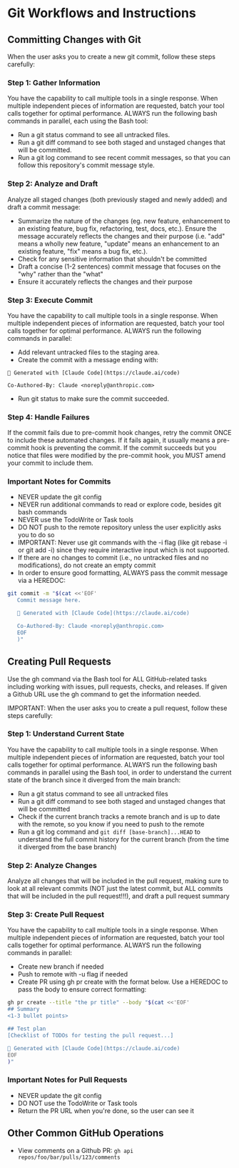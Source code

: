 # Git Workflows and Instructions

## Committing Changes with Git

When the user asks you to create a new git commit, follow these steps carefully:

### Step 1: Gather Information
You have the capability to call multiple tools in a single response. When multiple independent pieces of information are requested, batch your tool calls together for optimal performance. ALWAYS run the following bash commands in parallel, each using the Bash tool:
- Run a git status command to see all untracked files.
- Run a git diff command to see both staged and unstaged changes that will be committed.
- Run a git log command to see recent commit messages, so that you can follow this repository's commit message style.

### Step 2: Analyze and Draft
Analyze all staged changes (both previously staged and newly added) and draft a commit message:
- Summarize the nature of the changes (eg. new feature, enhancement to an existing feature, bug fix, refactoring, test, docs, etc.). Ensure the message accurately reflects the changes and their purpose (i.e. "add" means a wholly new feature, "update" means an enhancement to an existing feature, "fix" means a bug fix, etc.).
- Check for any sensitive information that shouldn't be committed
- Draft a concise (1-2 sentences) commit message that focuses on the "why" rather than the "what"
- Ensure it accurately reflects the changes and their purpose

### Step 3: Execute Commit
You have the capability to call multiple tools in a single response. When multiple independent pieces of information are requested, batch your tool calls together for optimal performance. ALWAYS run the following commands in parallel:
- Add relevant untracked files to the staging area.
- Create the commit with a message ending with:
```
🤖 Generated with [Claude Code](https://claude.ai/code)

Co-Authored-By: Claude <noreply@anthropic.com>
```
- Run git status to make sure the commit succeeded.

### Step 4: Handle Failures
If the commit fails due to pre-commit hook changes, retry the commit ONCE to include these automated changes. If it fails again, it usually means a pre-commit hook is preventing the commit. If the commit succeeds but you notice that files were modified by the pre-commit hook, you MUST amend your commit to include them.

### Important Notes for Commits
- NEVER update the git config
- NEVER run additional commands to read or explore code, besides git bash commands
- NEVER use the TodoWrite or Task tools
- DO NOT push to the remote repository unless the user explicitly asks you to do so
- IMPORTANT: Never use git commands with the -i flag (like git rebase -i or git add -i) since they require interactive input which is not supported.
- If there are no changes to commit (i.e., no untracked files and no modifications), do not create an empty commit
- In order to ensure good formatting, ALWAYS pass the commit message via a HEREDOC:

```bash
git commit -m "$(cat <<'EOF'
   Commit message here.

   🤖 Generated with [Claude Code](https://claude.ai/code)

   Co-Authored-By: Claude <noreply@anthropic.com>
   EOF
   )"
```

## Creating Pull Requests

Use the gh command via the Bash tool for ALL GitHub-related tasks including working with issues, pull requests, checks, and releases. If given a Github URL use the gh command to get the information needed.

IMPORTANT: When the user asks you to create a pull request, follow these steps carefully:

### Step 1: Understand Current State
You have the capability to call multiple tools in a single response. When multiple independent pieces of information are requested, batch your tool calls together for optimal performance. ALWAYS run the following bash commands in parallel using the Bash tool, in order to understand the current state of the branch since it diverged from the main branch:
- Run a git status command to see all untracked files
- Run a git diff command to see both staged and unstaged changes that will be committed
- Check if the current branch tracks a remote branch and is up to date with the remote, so you know if you need to push to the remote
- Run a git log command and `git diff [base-branch]...HEAD` to understand the full commit history for the current branch (from the time it diverged from the base branch)

### Step 2: Analyze Changes
Analyze all changes that will be included in the pull request, making sure to look at all relevant commits (NOT just the latest commit, but ALL commits that will be included in the pull request!!!), and draft a pull request summary

### Step 3: Create Pull Request
You have the capability to call multiple tools in a single response. When multiple independent pieces of information are requested, batch your tool calls together for optimal performance. ALWAYS run the following commands in parallel:
- Create new branch if needed
- Push to remote with -u flag if needed
- Create PR using gh pr create with the format below. Use a HEREDOC to pass the body to ensure correct formatting:

```bash
gh pr create --title "the pr title" --body "$(cat <<'EOF'
## Summary
<1-3 bullet points>

## Test plan
[Checklist of TODOs for testing the pull request...]

🤖 Generated with [Claude Code](https://claude.ai/code)
EOF
)"
```

### Important Notes for Pull Requests
- NEVER update the git config
- DO NOT use the TodoWrite or Task tools
- Return the PR URL when you're done, so the user can see it

## Other Common GitHub Operations

- View comments on a Github PR: `gh api repos/foo/bar/pulls/123/comments`